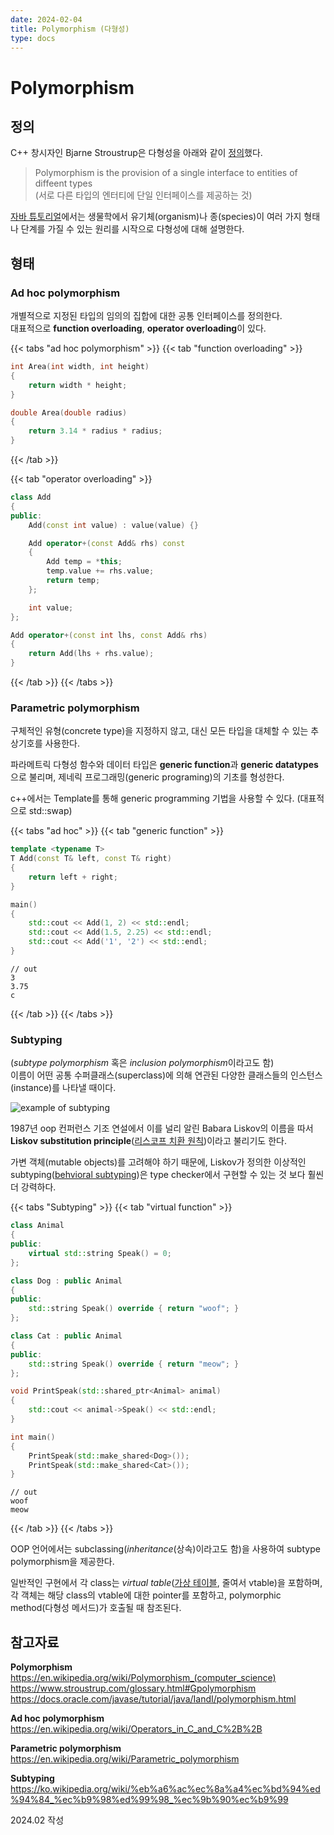 ```yaml
---
date: 2024-02-04
title: Polymorphism (다형성)
type: docs
---
```

# Polymorphism

## 정의

C++ 창시자인 Bjarne Stroustrup은 다형성을 아래와 같이 [정의](https://www.stroustrup.com/glossary.html#Gpolymorphism)했다.
> Polymorphism is the provision of a single interface to entities of diffeent types  
(서로 다른 타입의 엔터티에 단일 인터페이스를 제공하는 것)

[자바 튜토리얼](https://docs.oracle.com/javase/tutorial/java/IandI/polymorphism.html)에서는 생물학에서 유기체(organism)나 종(species)이 여러 가지 형태나 단계를 가질 수 있는 원리를 시작으로 다형성에 대해 설명한다.

## 형태

### Ad hoc polymorphism
개별적으로 지정된 타입의 임의의 집합에 대한 공통 인터페이스를 정의한다.   
대표적으로 **function overloading**, **operator overloading**이 있다.  

{{< tabs "ad hoc polymorphism" >}}
{{< tab "function overloading" >}}
```c++
int Area(int width, int height)
{
    return width * height;
}

double Area(double radius)
{
    return 3.14 * radius * radius;
}
```
{{< /tab >}}

{{< tab "operator overloading" >}}
```c++
class Add
{
public:
    Add(const int value) : value(value) {}

    Add operator+(const Add& rhs) const
    {
        Add temp = *this;
        temp.value += rhs.value;
        return temp;
    };

    int value;
};

Add operator+(const int lhs, const Add& rhs) 
{
    return Add(lhs + rhs.value);
}
```
{{< /tab >}}
{{< /tabs >}}


### Parametric polymorphism
구체적인 유형(concrete type)을 지정하지 않고, 대신 모든 타입을 대체할 수 있는 추상기호를 사용한다.  

파라메트릭 다형성 함수와 데이터 타입은 **generic function**과 **generic datatypes**으로 불리며, 제네릭 프로그래밍(generic programing)의 기초를 형성한다.

c++에서는 Template를 통해 generic programming 기법을 사용할 수 있다. (대표적으로 std::swap)

{{< tabs "ad hoc" >}}
{{< tab "generic function" >}}
```c++
template <typename T>
T Add(const T& left, const T& right)
{
    return left + right;
}

main()
{
    std::cout << Add(1, 2) << std::endl;
    std::cout << Add(1.5, 2.25) << std::endl;
    std::cout << Add('1', '2') << std::endl;
}
```
```
// out
3
3.75
c
```
{{< /tab >}}
{{< /tabs >}}

### Subtyping
(*subtype polymorphism* 혹은 *inclusion polymorphism*이라고도 함)  
이름이 어떤 공통 수퍼클래스(superclass)에 의해 연관된 다양한 클래스들의 인스턴스(instance)를 나타낼 때이다.  

![example of subtyping](/subtyping.png)  

1987년 oop 컨퍼런스 기조 연설에서 이를 널리 알린 Babara Liskov의 이름을 따서 **Liskov substitution principle**([리스코프 치환 원칙](https://ko.wikipedia.org/wiki/리스코프_치환_원칙))이라고 불리기도 한다.


가변 객체(mutable objects)를 고려해야 하기 때문에, Liskov가 정의한 이상적인 subtyping([behvioral subtyping](https://en.wikipedia.org/wiki/Behavioral_subtyping))은 type checker에서 구현할 수 있는 것 보다 훨씬 더 강력하다.

{{< tabs "Subtyping" >}}
{{< tab "virtual function" >}}
```c++
class Animal
{
public:
    virtual std::string Speak() = 0;
};

class Dog : public Animal
{
public:
    std::string Speak() override { return "woof"; }
};

class Cat : public Animal
{
public:
    std::string Speak() override { return "meow"; }
};

void PrintSpeak(std::shared_ptr<Animal> animal)
{
    std::cout << animal->Speak() << std::endl;
}

int main()
{
    PrintSpeak(std::make_shared<Dog>());
    PrintSpeak(std::make_shared<Cat>());
}
```
```
// out
woof
meow
```
{{< /tab >}}
{{< /tabs >}}

OOP 언어에서는 subclassing(*inheritance*(상속)이라고도 함)을 사용하여 subtype polymorphism을 제공한다.

일반적인 구현에서 각 class는 *virtual table*([가상 테이블](https://en.wikipedia.org/wiki/Virtual_method_table), 줄여서 vtable)을 포함하며, 각 객체는 해당 class의 vtable에 대한 pointer를 포함하고, polymorphic method(다형성 메서드)가 호출될 때 참조된다.


## 참고자료
**Polymorphism**  
https://en.wikipedia.org/wiki/Polymorphism_(computer_science)  
https://www.stroustrup.com/glossary.html#Gpolymorphism
https://docs.oracle.com/javase/tutorial/java/IandI/polymorphism.html


**Ad hoc polymorphism**  
https://en.wikipedia.org/wiki/Operators_in_C_and_C%2B%2B


**Parametric polymorphism**  
https://en.wikipedia.org/wiki/Parametric_polymorphism  

**Subtyping**
https://ko.wikipedia.org/wiki/%eb%a6%ac%ec%8a%a4%ec%bd%94%ed%94%84_%ec%b9%98%ed%99%98_%ec%9b%90%ec%b9%99


2024.02 작성
